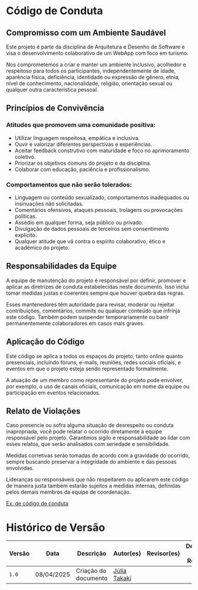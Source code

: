 # Código de Conduta

## Compromisso com um Ambiente Saudável

Este projeto é parte da disciplina de Arquitetura e Desenho de Software e visa o desenvolvimento colaborativo de um WebApp com foco em turismo.

Nos comprometemos a criar e manter um ambiente inclusivo, acolhedor e respeitoso para todos os participantes, independentemente de idade, aparência física, deficiência, identidade ou expressão de gênero, etnia, nível de conhecimento, nacionalidade, religião, orientação sexual ou qualquer outra característica pessoal.

## Princípios de Convivência

### Atitudes que promovem uma comunidade positiva:

- Utilizar linguagem respeitosa, empática e inclusiva.
- Ouvir e valorizar diferentes perspectivas e experiências.
- Aceitar feedback construtivo com maturidade e foco no aprimoramento coletivo.
- Priorizar os objetivos comuns do projeto e da disciplina.
- Colaborar com educação, paciência e profissionalismo.

### Comportamentos que não serão tolerados:

- Linguagem ou conteúdo sexualizado, comportamentos inadequados ou insinuações não solicitadas.
- Comentários ofensivos, ataques pessoais, trolagens ou provocações políticas.
- Assédio em qualquer forma, seja público ou privado.
- Divulgação de dados pessoais de terceiros sem consentimento explícito.
- Qualquer atitude que vá contra o espírito colaborativo, ético e acadêmico do projeto.

## Responsabilidades da Equipe

A equipe de manutenção do projeto é responsável por definir, promover e aplicar as diretrizes de conduta estabelecidas neste documento. Isso inclui tomar medidas justas e coerentes sempre que houver quebra das regras.

Esses mantenedores têm autoridade para revisar, moderar ou rejeitar contribuições, comentários, commits ou qualquer conteúdo que infrinja este código. Também podem suspender temporariamente ou banir permanentemente colaboradores em casos mais graves.

## Aplicação do Código

Este código se aplica a todos os espaços do projeto, tanto online quanto presenciais, incluindo fóruns, e-mails, reuniões, redes sociais oficiais, e eventos em que o projeto esteja sendo representado formalmente.

A atuação de um membro como representante do projeto pode envolver, por exemplo, o uso de canais oficiais, comunicação em nome da equipe ou participação em eventos relacionados.

## Relato de Violações

Caso presencie ou sofra alguma situação de desrespeito ou conduta inapropriada, você pode relatar o ocorrido diretamente à equipe responsável pelo projeto. Garantimos sigilo e responsabilidade ao lidar com esses relatos, que serão analisados com seriedade e sensibilidade.

Medidas corretivas serão tomadas de acordo com a gravidade do ocorrido, sempre buscando preservar a integridade do ambiente e das pessoas envolvidas.

Lideranças ou responsáveis que não respeitarem ou aplicarem este código de maneira justa também estarão sujeitos a medidas internas, definidas pelos demais membros da equipe de coordenação.

[Ex. de código de conduta](https://github.com/DNXLabs/terraform-aws-ecs/blob/master/CODE_OF_CONDUCT.md)

# Histórico de Versão
| Versão | Data | Descrição | Autor(es) | Revisor(es) | Detalhes da Revisão|
|------|--------|-----------|-----------| ----------- | -------------------|
| `1.0` | 08/04/2025 | Criação do documento | [Júlia Takaki](https://github.com/juliatakaki) |